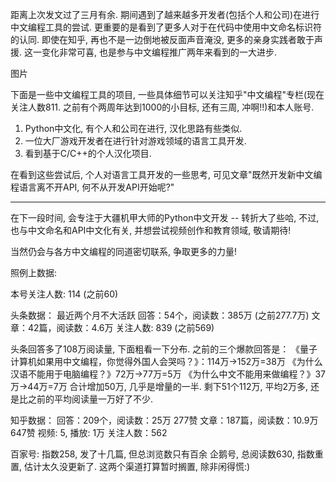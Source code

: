 距离上次发文过了三月有余. 期间遇到了越来越多开发者(包括个人和公司)在进行中文编程工具的尝试.
更重要的是看到了更多人对于在代码中使用中文命名标识符的认同. 即使在知乎, 再也不是一边倒地被反面声音淹没, 更多的亲身实践者敢于声援. 这一变化非常可喜, 也是参与中文编程推广两年来看到的一大进步.

图片



下面是一些中文编程工具的项目, 一些具体细节可以关注知乎"中文编程"专栏(现在关注人数811. 之前有个两周年达到1000的小目标, 还有三周, 冲啊!!)和本人账号.
1. Python中文化, 有个人和公司在进行, 汉化思路有些类似.
2. 一位大厂游戏开发者在进行针对游戏领域的语言工具开发.
3. 看到基于C/C++的个人汉化项目.

在看到这些尝试后, 个人对语言工具开发的一些思考, 可见文章"既然开发新中文编程语言离不开API, 何不从开发API开始呢?"

-------------------

在下一段时间, 会专注于大疆机甲大师的Python中文开发 -- 转折大了些哈, 不过, 也与中文命名和API中文化有关, 并想尝试视频创作和教育领域, 敬请期待!

当然仍会与各方中文编程的同道密切联系, 争取更多的力量!

照例上数据:

本号关注人数: 114 (之前60)

头条数据：
最近两个月不大活跃
回答：54个，阅读数：385万 (之前277.7万)
文章：42篇，阅读数：4.6万
关注人数: 839 (之前569)

头条回答多了108万阅读量, 下面粗看一下分布.
之前的三个爆款回答是：
《量子计算机如果用中文编程，你觉得外国人会哭吗？》：114万->152万=38万
《为什么汉语不能用于电脑编程？》72万->77万=5万
《为什么中文不能用来做编程？》37万->44万=7万
合计增加50万, 几乎是增量的一半. 剩下51个112万, 平均2万多, 还是比之前的平均阅读量一万好了不少.

知乎数据：
回答：209个，阅读数：25万 277赞
文章：187篇，阅读数：10.9万 647赞
视频: 5, 播放: 1万
关注人数：562

百家号: 指数258, 发了十几篇, 但总浏览数只有百余
企鹅号, 总阅读数630, 指数重置, 估计太久没更新了.
这两个渠道打算暂时搁置, 除非闲得慌:)